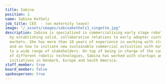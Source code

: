 ```yaml
---
title: Sabina
position: 1
name: Sabina Kethelz
job_title: CEO  - (on maternity leave)
image: "/_assets/images/sabinakethelz1_vingette.jpg"
description: Sabina is specialised in commercialising early stage robotic technologies
  by establishing solid, collaborative relations to early adopter customers in new
  markets. She has more than 10 years of experience in working with start-ups, entrepreneurship
  and on how to initiate new sustainable commercial activities with mutual benefits
  to a wide range of stakeholders. On top of being in charge of the commercialisation
  of different robotic technologies, Sabina has worked with startups and open innovation
  initiatives in Denmark, Europe and South America.
staff_member: true
board_member: false
spokesperson: true
---
```


